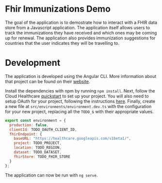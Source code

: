 # Fhir Immunizations Demo

The goal of the application is to demostrate how to interact with a FHIR data
store from a Javascript application. The application itself allows users
to track the immunizations they have received and which ones may be coming up
for renewal. The application also provides immunization suggestions for
countries that the user indicates they will be travelling to.

# Development

The application is developed using the Angular CLI. More information about
that project can be found on their [website](https://cli.angular.io/).

Install the dependencies with npm by running `npm install`. Next, follow the
Cloud Healthcare
[quickstart](https://cloud.google.com/healthcare/docs/quickstart) to set up
your project. You will also need to setup OAuth for your project, following the
instructions [here](https://cloud.google.com/docs/authentication/end-user). Finally,
create a new file at `src/environments/environment.dev.ts` with the
configuration for your new project, replacing all the `TODO_`s with their
appropriate values.

```javascript
export const environment = {
  production: false,
  clientId: TODO_OAUTH_CLIENT_ID,
  fhirEndpoint: {
    baseURL: "https://healthcare.googleapis.com/v1beta1/",
    project: TODO_PROJECT,
    location: TODO_REGION,
    dataset: TODO_DATASET,
    fhirStore: TODO_FHIR_STORE
  }
};
```

The application can now be run with `ng serve`.
